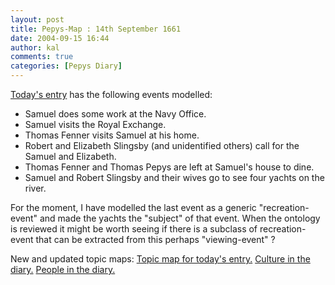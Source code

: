 ```yaml
---
layout: post
title: Pepys-Map : 14th September 1661
date: 2004-09-15 16:44
author: kal
comments: true
categories: [Pepys Diary]
---
```

<a href="http://www.pepysdiary.com/archive/1661/09/14/index.php">Today's entry</a> has the following events modelled:
<ul>
<li>Samuel does some work at the Navy Office.</li>
<li>Samuel visits the Royal Exchange.</li>
<li>Thomas Fenner visits Samuel at his home.</li>
<li>Robert and Elizabeth Slingsby (and unidentified others) call for the Samuel and Elizabeth.</li>
<li>Thomas Fenner and Thomas Pepys are left at Samuel's house to dine.</li>
<li>Samuel and Robert Slingsby and their wives go to see four yachts on the river.</li>
</ul>
For the moment, I have modelled the last event as a generic "recreation-event" and made the yachts the "subject" of that event. When the ontology is reviewed it might be worth seeing if there is a subclass of recreation-event that can be extracted from this perhaps "viewing-event" ?

<!--more-->
New and updated topic maps:
<a href="http://www.techquila.com/blog/archives/16610914.ltm">Topic map for today's entry.</a>
<a href="http://www.techquila.com/blog/archives/pepys-diary-culture.ltm">Culture in the diary.</a>
<a href="http://www.techquila.com/blog/archives/pepys-diary-people.ltm">People in the diary.</a>

